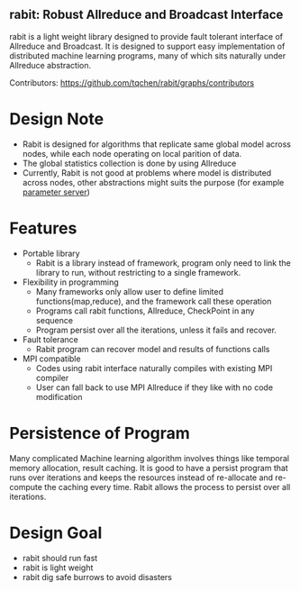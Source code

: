 ## rabit: Robust Allreduce and Broadcast Interface

rabit is a light weight library designed to provide fault tolerant interface of Allreduce and Broadcast. It is designed to support easy implementation of distributed machine learning programs, many of which sits naturally under Allreduce abstraction.

Contributors: https://github.com/tqchen/rabit/graphs/contributors

Design Note
====
* Rabit is designed for algorithms that replicate same global model across nodes, while each node operating on local parition of data.
* The global statistics collection is done by using Allreduce
* Currently, Rabit is not good at problems where model is distributed across nodes, other abstractions might suits the purpose (for example [parameter server](https://github.com/mli/parameter_server))

Features
====
* Portable library
  - Rabit is a library instead of framework, program only need to link the library to run, without restricting to a single framework.
* Flexibility in programming
  - Many frameworks only allow user to define limited functions(map,reduce), and the framework call these operation
  - Programs call rabit functions, Allreduce, CheckPoint in any sequence
  - Program persist over all the iterations, unless it fails and recover. 
* Fault tolerance 
  - Rabit program can recover model and results of functions calls  
* MPI compatible
  - Codes using rabit interface naturally compiles with existing MPI compiler
  - User can fall back to use MPI Allreduce if they like with no code modification

Persistence of Program
====
Many complicated Machine learning algorithm involves things like temporal memory allocation, result caching. It is good to have a persist program that runs over iterations and keeps the resources instead of re-allocate and re-compute the caching every time. Rabit allows the process to persist over all iterations.

Design Goal
====
* rabit should run fast
* rabit is light weight
* rabit dig safe burrows to avoid disasters

